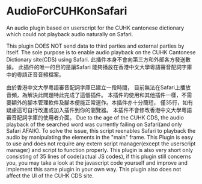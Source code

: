# AudioForCUHKonSafari
An audio plugin based on userscript for the CUHK cantonese dictionary which could not playback audio naturally on Safari.

This plugin DOES NOT send data to third parties and external parties by itself. The sole purpose is to enable audio playback on the CUHK Cantonese Dictionary site(CDS) using Safari. 
此插件本身不會向第三方和外部各方發送數據。 此插件的唯一的目的是讓Safari 能夠播放在香港中文大學粵語審音配詞字庫中的粵語正音音頻檔案。

由於香港中文大學粵語審音配詞字庫已建立一段時間， 目前無法在Safari上播放音頻，為解決此問題特此完成了這個插件。 本插件的使用和其他插件一樣，不需要額外的腳本管理軟件及腳本便能正常運作。本插件亦十分簡短， 僅35行，如有疑慮這可自行改進或加入插件到你的瀏覽器。 本插件不會修改香港中文大學粵語審音配詞字庫的使用者介面。
Due to the age of the CUHK CDS, the audio playback of the searched word was currently failing on Safari(and only Safari AFAIK). To solve the issue, this script reenables Safari to playback the audio by manipulating the elements in the "main" frame. This Plugin is easy to use and does not require any extern script manager(except the userscript manager) and script to function properly. This plugin is also very short only consisting of 35 lines of code(actual JS codes), if this plugin still concerns you, you may take a look at the javascript code yourself and improve and implement this same plugin in your own way. This plugin also does not affect the UI of the CUHK CDS site.
